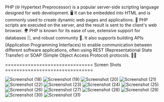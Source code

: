 
PHP (🌐 Hypertext Preprocessor) is a popular server-side scripting language designed for web development. 🖥️ It can be embedded into HTML and is commonly used to create dynamic web pages and applications. 📄 PHP scripts are executed on the server, and the result is sent to the client's web browser. 🌍 PHP is known for its ease of use, extensive support for databases 🗄️, and robust community 👥. It also supports building APIs (Application Programming Interfaces) to enable communication between different software applications, often using REST (Representational State Transfer) or SOAP (Simple Object Access Protocol) protocols. 🔗📡

=============================== Screen Shots ===============================

![Screenshot (18)](https://github.com/krish-radadiya/php-api/assets/113992828/8c40b553-2616-497c-8cc6-b0cb85858799)
![Screenshot (19)](https://github.com/krish-radadiya/php-api/assets/113992828/c102ffc3-d365-4cb3-88a6-fb8770721abf)
![Screenshot (20)](https://github.com/krish-radadiya/php-api/assets/113992828/f3741761-a01c-4891-b05a-5bbf26a65db0)
![Screenshot (21)](https://github.com/krish-radadiya/php-api/assets/113992828/12f8f0ff-421e-4683-9e52-36c4ad6d9517)
![Screenshot (22)](https://github.com/krish-radadiya/php-api/assets/113992828/defc07ef-abaa-4933-87ac-c928dcf9e9c9)
![Screenshot (23)](https://github.com/krish-radadiya/php-api/assets/113992828/4ca55dbe-d3b7-49b5-9e14-22f09e7ed43d)
![Screenshot (24)](https://github.com/krish-radadiya/php-api/assets/113992828/001b71bc-a963-4876-b6c2-b0466e0303b0)
![Screenshot (25)](https://github.com/krish-radadiya/php-api/assets/113992828/100aab70-d52a-41e9-afac-f7bf53b24dbd)
![Screenshot (26)](https://github.com/krish-radadiya/php-api/assets/113992828/e5721fbb-99a5-4dc4-bee9-04b66e942036)
![Screenshot (27)](https://github.com/krish-radadiya/php-api/assets/113992828/0d650bd1-5455-461d-8051-e933f7c52cf3)
![Screenshot (28)](https://github.com/krish-radadiya/php-api/assets/113992828/69d41dcc-c5db-484b-bd5d-e68c290d2bb6)
![Screenshot (29)](https://github.com/krish-radadiya/php-api/assets/113992828/c8466c02-98c0-4e35-bbf0-cc96588c0187)
![Screenshot (30)](https://github.com/krish-radadiya/php-api/assets/113992828/922cc91c-7486-4d7e-9727-d76f9cdea7c2)
![Screenshot (31)](https://github.com/krish-radadiya/php-api/assets/113992828/7806ca5a-d693-469a-9346-0df00221db6c)
